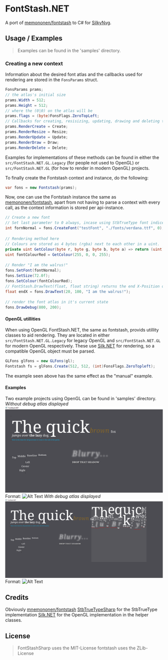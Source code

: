 # FontStash.NET
A port of [memononen/fontstash](https://github.com/memononen/fontstash) to C# for [SilkyNvg](https://github.com/MatijaBrown/SilkyNvg).

## Usage / Examples
> Examples can be found in the 'samples' directory.

### Creating a new context
Information about the desired font atlas and the callbacks used for rendering
are stored in the ```FonsParams``` struct.
```cs
FonsParams prams;
// the atlas's initial size
prams.Width = 512;
prams.Height = 512;
// where the (0|0) on the atlas will be
prams.flags = (byte)FonsFlags.ZeroTopLeft;
// Callbacks for creating, resisizing, updating, drawing and deleting the atlas
prams.RenderCreate = Create;
prams.RenderResize = Resize;
prams.RenderUpdate = Update;
prams.RenderDraw = Draw;
prams.RenderDelete = Delete;
```
Examples for implementations of these methods can be found in either the
``src/FontStash.NET.GL.Legacy`` (for people not used to OpenGL) or
``src/FontStash.NET.GL`` (for how to render in modern OpenGL) projects.

To finally create the Fontstash context and instance, do the following:
```cs
var fons = new Fontstash(prams);
```

Now, one can use the Fontstash instance the same as [memononen/fontstash](https://github.com/memononen/fontstash),
apart from not having to parse a context with every call, as the context information is stored per api-instance.
```cs
// Create a new font
// Set last parameter to 0 always, incase using StbTrueType font indices.
int fornNormal = fons.CreateFont("testFont", "./fonts/verdana.ttf", 0);

// Rendering method here
// Colours are stored as 4 bytes (rgba) next to each other in a uint.
private uint GetColour(byte r, byte g, byte b, byte a) => return (uint)((r) | (g << 8) | (b << 16) | (a << 24));
uint fontColourRed = GetColour(255, 0, 0, 255);

// Render "I am the walrus!"
fons.SetFont(fontNormal);
fons.SetSize(72.0f);
fons.SetColour(fontColourRed);
// FontStash.DrawText(float, float string) returns the end X-Position of the rendered string on the window.
float endX = fons.DrawText(20, 100, "I am the walrus!");

// render the font atlas in it's current state
fons.DrawDebug(800, 200);
```

#### OpenGL utillities
When using OpenGL FontStash.NET, the same as fontstash, provids utillity classes
to aid rendering. They are located in either ``src/FontStash.NET.GL.Legacy`` for legacy OpenGL
and ``src/FontStash.NET.GL`` for modern OpenGL respectively. These use [Silk.NET](https://github.com/dotnet/Silk.NET)
for rendering, so a compatible OpenGL object must be parsed.
```cs
GLFons glFons = new GLFons(gl);
Fontstash fs = glFons.Create(512, 512, (int)FonsFlags.ZeroTopleft);
```
The example seen above has the same effect as the "manual" example.

#### Examples
Two example projects using OpenGL can be found in 'samples' directory.
*Without debug atlas displayed*
![Example without Debug](/docs/images/example_nodebug.png)
Format: ![Alt Text](url)
*With debug atlas displayed*
![Example without Debug](/docs/images/example_debug.png)
Format: ![Alt Text](url)

## Credits
Obviously [mnemononen/fontstash](https://github.com/memononen/fontstash)
[StbTrueTypeSharp](https://github.com/StbSharp/StbTrueTypeSharp) for the StbTrueType implementation
[Silk.NET](https://github.com/dotnet/Silk.NET) for the OpenGL implementation in the helper classes.

## License
> FontStashSharp uses the MIT-License
> fontstash uses the ZLib-License
